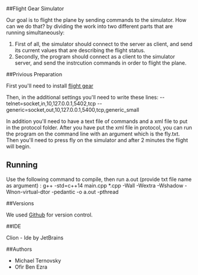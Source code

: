 ##Flight Gear Simulator

Our goal is to flight the plane by sending commands to the simulator.
How can we do that? by dividing the work into two different parts that are running simultaneously:
1. First of all, the simulator should connect to the server as client, and  send its current values that are describing the flight status.
2. Secondly, the program should connect as a client to the simulator server, and send the instrcution commands in order to flight the plane.

##Privious Preparation

First you'll need to install [flight gear](https://www.flightgear.org/)

Then, in the additional settings you'll need to write these lines:
--telnet=socket,in,10,127.0.0.1,5402,tcp
--generic=socket,out,10,127.0.0.1,5400,tcp,generic_small   

In addition you'll need to have a text file of commands and a xml file to put in the protocol folder.
After you have put the xml file in protocol, you can run the program on the command line with an argument which is the fly.txt.
Then you'll need to press fly on the simulator and after 2 minutes the flight will begin. 

## Running

Use the following command to compile, then run a.out (provide txt file name as argument) :
g++ -std=c++14 main.cpp *.cpp  -Wall -Wextra -Wshadow -Wnon-virtual-dtor -pedantic -o a.out -pthread


##Versions

We used [Github](https://github.com/ofirbe/FlightGearSimulator.git) for version control.


##IDE

Clion - Ide by JetBrains

##Authors

- Michael Ternovsky
- Ofir Ben Ezra
